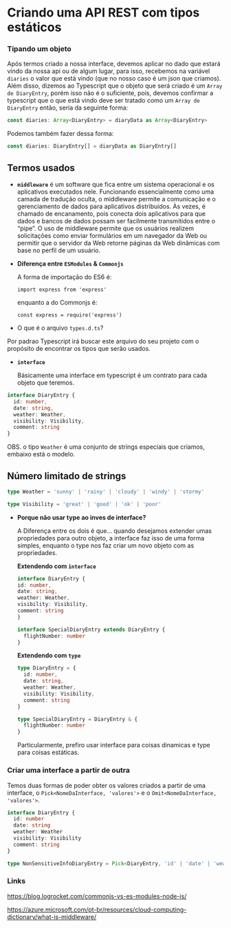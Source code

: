 # Criando uma API REST com tipos estáticos



### Tipando um objeto
Após termos criado a nossa interface, devemos aplicar no dado que estará vindo da nossa api ou de algum lugar, para isso, recebemos na variável `diaries` o valor que está vindo (que no nosso caso é um json que criamos).
Além disso, dizemos ao Typescript que o objeto que será criado é um `Array de DiaryEntry`, porém isso não é o suficiente, pois, devemos confirmar a typescript que o que está vindo deve ser tratado como um `Array de DiaryEntry` então, seria da seguinte forma:
```ts
const diaries: Array<DiaryEntry> = diaryData as Array<DiaryEntry>
```

Podemos também fazer dessa forma:
```ts
const diaries: DiaryEntry[] = diaryData as DiaryEntry[]
```


## Termos usados

- **`middleware`** é um software que fica entre um sistema operacional e os aplicativos executados nele. Funcionando essencialmente como uma camada de tradução oculta, o middleware permite a comunicação e o gerenciamento de dados para aplicativos distribuídos. Às vezes, é chamado de encanamento, pois conecta dois aplicativos para que dados e bancos de dados possam ser facilmente transmitidos entre o “pipe”. O uso de middleware permite que os usuários realizem solicitações como enviar formulários em um navegador da Web ou permitir que o servidor da Web retorne páginas da Web dinâmicas com base no perfil de um usuário.

- **Diferença entre `ESModules` & `Commonjs`** 

  A forma de importação do ES6 é:

  `import express from 'express'`

  enquanto a do Commonjs é:

  `const express = require('express')`

-  O que é o arquivo `types.d.ts`?

  Por padrao Typescript irá buscar este arquivo do seu projeto com o propósito de encontrar os tipos que serão usados.

- **`interface`**
  
  Básicamente uma interface em typescript é um contrato para cada objeto que teremos.

```ts
interface DiaryEntry {
  id: number,
  date: string,
  weather: Weather,
  visibility: Visibility,
  comment: string
}
```
OBS. o tipo `Weather` é uma conjunto de strings especiais que criamos, embaixo está o modelo.

## Número limitado de strings

```ts
type Weather = 'sunny' | 'rainy' | 'cloudy' | 'windy' | 'stormy'

type Visibility = 'great' | 'good' | 'ok' | 'poor'
```

- **Porque não usar type ao inves de interface?**
  
  A Diferença entre os dois é que... quando desejamos extender umas propriedades para outro objeto, a interface faz isso de uma forma simples, enquanto o type nos faz criar um novo objeto com as propriedades.
  
  **Extendendo com `interface`**
  ```ts
  interface DiaryEntry {
  id: number,
  date: string,
  weather: Weather,
  visibility: Visibility,
  comment: string
  }

  interface SpecialDiaryEntry extends DiaryEntry {
    flightNumber: number
  }
  ```

  **Extendendo com `type`**
  ```ts
  type DiaryEntry = {
    id: number,
    date: string,
    weather: Weather,
    visibility: Visibility,
    comment: string
  }

  type SpecialDiaryEntry = DiaryEntry & {
    flightNumber: number
  }
  ```
  Particularmente, prefiro usar interface para coisas dinamicas e type para coisas estáticas.

### Criar uma interface a partir de outra

Temos duas formas de poder obter os valores criados a partir de uma interface, o `Pick<NomeDaInterface, 'valores'>` e o `Omit<NomeDaInterface, 'valores'>`.

```ts
interface DiaryEntry {
  id: number
  date: string
  weather: Weather
  visibility: Visibility
  comment: string
}

type NonSensitiveInfoDiaryEntry = Pick<DiaryEntry, 'id' | 'date' | 'weather' | 'visibility'>
```


  ### Links

  https://blog.logrocket.com/commonjs-vs-es-modules-node-js/

  https://azure.microsoft.com/pt-br/resources/cloud-computing-dictionary/what-is-middleware/